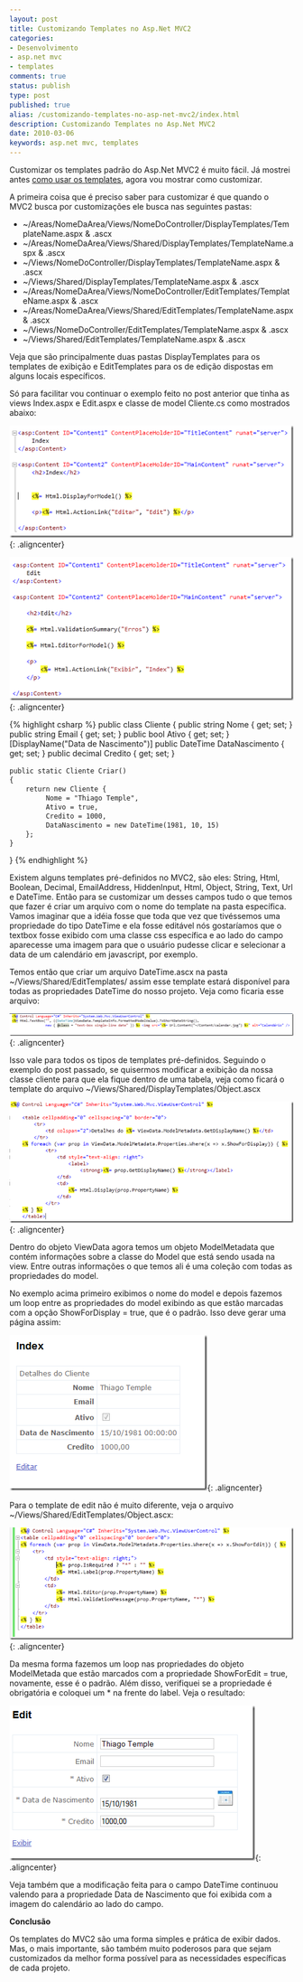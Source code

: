 ```yaml
---
layout: post
title: Customizando Templates no Asp.Net MVC2
categories:
- Desenvolvimento
- asp.net mvc
- templates
comments: true
status: publish
type: post
published: true
alias: /customizando-templates-no-asp-net-mvc2/index.html
description: Customizando Templates no Asp.Net MVC2
date: 2010-03-06
keywords: asp.net mvc, templates
---
```

Customizar os templates padrão do Asp.Net MVC2 é muito fácil. Já mostrei antes <a href="/blog/2010/03/02/templates-no-asp-net-mvc2/">como usar os templates</a>, agora vou mostrar como customizar.

A primeira coisa que é preciso saber para customizar é que quando o MVC2 busca por customizações ele busca nas seguintes pastas:
<ul>
	<li>~/Areas/NomeDaArea/Views/NomeDoController/DisplayTemplates/TemplateName.aspx &amp; .ascx</li>
	<li>~/Areas/NomeDaArea/Views/Shared/DisplayTemplates/TemplateName.aspx &amp; .ascx</li>
	<li>~/Views/NomeDoController/DisplayTemplates/TemplateName.aspx &amp; .ascx</li>
	<li>~/Views/Shared/DisplayTemplates/TemplateName.aspx &amp; .ascx</li>
	<li>~/Areas/NomeDaArea/Views/NomeDoController/EditTemplates/TemplateName.aspx &amp; .ascx</li>
	<li>~/Areas/NomeDaArea/Views/Shared/EditTemplates/TemplateName.aspx &amp; .ascx</li>
	<li>~/Views/NomeDoController/EditTemplates/TemplateName.aspx &amp; .ascx</li>
	<li>~/Views/Shared/EditTemplates/TemplateName.aspx &amp; .ascx</li>
</ul>
Veja que são principalmente duas pastas DisplayTemplates para os templates de exibição e EditTemplates para os de edição dispostas em alguns locais específicos.

Só para facilitar vou continuar o exemplo feito no post anterior que tinha as views Index.aspx e Edit.aspx e classe de model Cliente.cs como mostrados abaixo:

![Index ](/images/2010/03/Index_thumb.png){: .aligncenter}

![Edit ](/images/2010/03/Edit_thumb.png){: .aligncenter}

{% highlight csharp %}
public class Cliente
{
    public string Nome { get; set; }
    public string Email { get; set; }
    public bool Ativo { get; set; }
    [DisplayName("Data de Nascimento")]
    public DateTime DataNascimento { get; set; }
    public decimal Credito { get; set; }

    public static Cliente Criar()
    {
        return new Cliente {
             Nome = "Thiago Temple",
             Ativo = true,
             Credito = 1000,
             DataNascimento = new DateTime(1981, 10, 15)
        };
    }
}
{% endhighlight %}

Existem alguns templates pré-definidos no MVC2, são eles: String, Html, Boolean, Decimal, EmailAddress, HiddenInput, Html, Object, String, Text, Url e DateTime. Então para se customizar um desses campos tudo o que temos que fazer é criar um arquivo com o nome do template na pasta específica. Vamos imaginar que a idéia fosse que toda que vez que tivéssemos uma propriedade do tipo DateTime e ela fosse editável nós gostaríamos que o textbox fosse exibido com uma classe css específica e ao lado do campo aparecesse uma imagem para que o usuário pudesse clicar e selecionar a data de um calendário em javascript, por exemplo.

Temos então que criar um arquivo DateTime.ascx na pasta ~/Views/Shared/EditTemplates/ assim esse template estará disponível para todas as propriedades DateTime do nosso projeto. Veja como ficaria esse arquivo:

![DataTime Edit ](/images/2010/03/DataTimeEdit_thumb.png){: .aligncenter}

Isso vale para todos os tipos de templates pré-definidos. Seguindo o exemplo do post passado, se quisermos modificar a exibição da nossa classe cliente para que ela fique dentro de uma tabela, veja como ficará o template do arquivo ~/Views/Shared/DisplayTemplates/Object.ascx

![Display Object ](/images/2010/03/DisplayObject_thumb.png){: .aligncenter}

Dentro do objeto ViewData agora temos um objeto ModelMetadata que contém informações sobre a classe do Model que está sendo usada na view. Entre outras informações o que temos ali é uma coleção com todas as propriedades do model.

No exemplo acima primeiro exibimos o nome do model e depois fazemos um loop entre as propriedades do model exibindo as que estão marcadas com a opção ShowForDisplay = true, que é o padrão. Isso deve gerar uma página assim:

![Cliente Display ](/images/2010/03/ClienteDisplay_thumb.png){: .aligncenter}

Para o template de edit não é muito diferente, veja o arquivo ~/Views/Shared/EditTemplates/Object.ascx:

![Object Edit ](/images/2010/03/ObjectEdit_thumb.png){: .aligncenter}

Da mesma forma fazemos um loop nas propriedades do objeto ModelMetada que estão marcados com a propriedade ShowForEdit = true, novamente, esse é o padrão. Além disso, verifiquei se a propriedade é obrigatória e coloquei um * na frente do label. Veja o resultado:

![Client Edit ](/images/2010/03/ClientEdit_thumb.png){: .aligncenter}

Veja também que a modificação feita para o campo DateTime continuou valendo para a propriedade Data de Nascimento que foi exibida com a imagem do calendário ao lado do campo.

<strong>Conclusão</strong>

Os templates do MVC2 são uma forma simples e prática de exibir dados. Mas, o mais importante, são também muito poderosos para que sejam customizados da melhor forma possível para as necessidades específicas de cada projeto.
